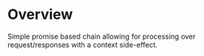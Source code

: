 # Overview

Simple promise based chain allowing for processing over request/responses with a
context side-effect.
